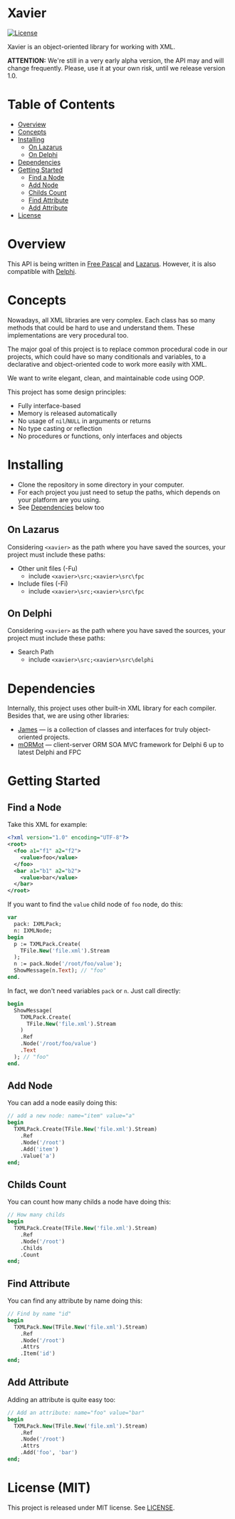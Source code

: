 # Xavier

[![License](https://img.shields.io/badge/license-MIT-green.svg)](https://github.com/mdbs99/xavier/blob/master/README.md)

Xavier is an object-oriented library for working with XML.

**ATTENTION:** We're still in a very early alpha version, the API may and will change frequently. Please, use it at your own risk, until we release version 1.0.

# Table of Contents

- [Overview](#overview)
- [Concepts](#concepts)
- [Installing](#installing)
  - [On Lazarus](#on-lazarus)
  - [On Delphi](#on-delphi)
- [Dependencies](#dependencies)
- [Getting Started](#getting-started)
  - [Find a Node](#find-a-node)
  - [Add Node](#add-node)
  - [Childs Count](#childs-count)
  - [Find Attribute](#find-attribute)
  - [Add Attribute](#add-attribute)
- [License](#license)

# Overview

This API is being written in [Free Pascal](https://freepascal.org/) and [Lazarus](http://www.lazarus-ide.org/). However, it is also compatible with [Delphi](https://www.embarcadero.com/products/delphi).

# Concepts

Nowadays, all XML libraries are very complex. Each class has so many methods that could be hard to use and understand them. These implementations are very procedural too.

The major goal of this project is to replace common procedural code in our projects, which could have so many conditionals and variables, to a declarative and object-oriented code to work more easily with XML.

We want to write elegant, clean, and maintainable code using OOP.

This project has some design principles:

* Fully interface-based
* Memory is released automatically
* No usage of `nil`/`NULL` in arguments or returns
* No type casting or reflection
* No procedures or functions, only interfaces and objects

# Installing

- Clone the repository in some directory in your computer.
- For each project you just need to setup the paths, which depends on your platform are you using.
- See [Dependencies](#dependencies) below too

## On Lazarus

Considering `<xavier>` as the path where you have saved the sources, your project must include these paths:

- Other unit files (-Fu)
  - include `<xavier>\src;<xavier>\src\fpc`
- Include files (-Fi)
  - include `<xavier>\src;<xavier>\src\fpc`

## On Delphi

Considering `<xavier>` as the path where you have saved the sources, your project must include these paths:

- Search Path
  - include `<xavier>\src;<xavier>\src\delphi`

# Dependencies

Internally, this project uses other built-in XML library for each compiler.
Besides that, we are using other libraries:

- [James](https://github.com/mdbs99/james) — is a collection of classes and interfaces for truly object-oriented projects.
- [mORMot](https://github.com/synopse/mORMot) — client-server ORM SOA MVC framework for Delphi 6 up to latest Delphi and FPC

# Getting Started

## Find a Node

Take this XML for example:

```xml
<?xml version="1.0" encoding="UTF-8"?>
<root>
  <foo a1="f1" a2="f2">
    <value>foo</value>
  </foo>
  <bar a1="b1" a2="b2">
    <value>bar</value>
  </bar>
</root>
```

If you want to find the `value` child node of `foo` node, do this:

```pascal
var
  pack: IXMLPack;
  n: IXMLNode;
begin
  p := TXMLPack.Create(
    TFile.New('file.xml').Stream
  );
  n := pack.Node('/root/foo/value');
  ShowMessage(n.Text); // "foo"
end.
```

In fact, we don't need variables `pack` or `n`. Just call directly:

```pascal
begin
  ShowMessage(
    TXMLPack.Create(
      TFile.New('file.xml').Stream
    )
    .Ref
    .Node('/root/foo/value')
    .Text
  ); // "foo"
end.
```


## Add Node

You can add a node easily doing this:

```pascal
// add a new node: name="item" value="a"
begin
  TXMLPack.Create(TFile.New('file.xml').Stream)
    .Ref
    .Node('/root')
    .Add('item')
    .Value('a')
end;
```

## Childs Count

You can count how many childs a node have doing this:

```pascal
// How many childs
begin
  TXMLPack.Create(TFile.New('file.xml').Stream)
    .Ref
    .Node('/root')
    .Childs
    .Count
end;
```

## Find Attribute

You can find any attribute by name doing this:

```pascal
// Find by name "id"
begin
  TXMLPack.New(TFile.New('file.xml').Stream)
    .Ref
    .Node('/root')
    .Attrs
    .Item('id')
end;
```

## Add Attribute

Adding an attribute is quite easy too:

```pascal
// Add an attribute: name="foo" value="bar"
begin
  TXMLPack.New(TFile.New('file.xml').Stream)
    .Ref
    .Node('/root')
    .Attrs
    .Add('foo', 'bar')
end;
```

# License (MIT)

This project is released under MIT license. See [LICENSE](LICENSE).
